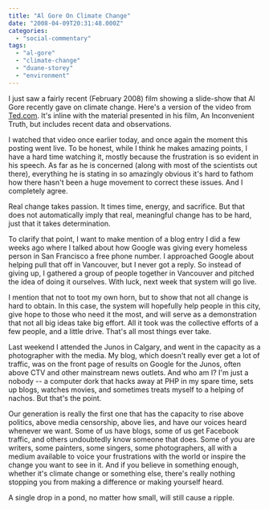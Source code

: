 ```yaml
---
title: "Al Gore On Climate Change"
date: "2008-04-09T20:31:48.000Z"
categories: 
  - "social-commentary"
tags: 
  - "al-gore"
  - "climate-change"
  - "duane-storey"
  - "environment"
---
```


I just saw a fairly recent (February 2008) film showing a slide-show that Al Gore recently gave on climate change. Here's a version of the video from [Ted.com](http://www.ted.com/talks/view/id/243). It's inline with the material presented in his film, An Inconvenient Truth, but includes recent data and observations.

I watched that video once earlier today, and once again the moment this posting went live. To be honest, while I think he makes amazing points, I have a hard time watching it, mostly because the frustration is so evident in his speech. As far as he is concerned (along with most of the scientists out there), everything he is stating in so amazingly obvious it's hard to fathom how there hasn't been a huge movement to correct these issues. And I completely agree.

Real change takes passion. It times time, energy, and sacrifice. But that does not automatically imply that real, meaningful change has to be hard, just that it takes determination.

To clarify that point, I want to make mention of a blog entry I did a few weeks ago where I talked about how Google was giving every homeless person in San Francisco a free phone number. I approached Google about helping pull that off in Vancouver, but I never got a reply. So instead of giving up, I gathered a group of people together in Vancouver and pitched the idea of doing it ourselves. With luck, next week that system will go live.

I mention that not to toot my own horn, but to show that not all change is hard to obtain. In this case, the system will hopefully help people in this city, give hope to those who need it the most, and will serve as a demonstration that not all big ideas take big effort. All it took was the collective efforts of a few people, and a little drive. That's all most things ever take.

Last weekend I attended the Junos in Calgary, and went in the capacity as a photographer with the media. My blog, which doesn't really ever get a lot of traffic, was on the front page of results on Google for the Junos, often above CTV and other mainstream news outlets. And who am I? I'm just a nobody -- a computer dork that hacks away at PHP in my spare time, sets up blogs, watches movies, and sometimes treats myself to a helping of nachos. But that's the point.

Our generation is really the first one that has the capacity to rise above politics, above media censorship, above lies, and have our voices heard whenever we want. Some of us have blogs, some of us get Facebook traffic, and others undoubtedly know someone that does. Some of you are writers, some painters, some singers, some photographers, all with a medium available to voice your frustrations with the world or inspire the change you want to see in it. And if you believe in something enough, whether it's climate change or something else, there's really nothing stopping you from making a difference or making yourself heard.

A single drop in a pond, no matter how small, will still cause a ripple.
